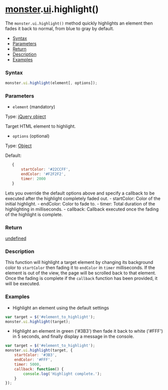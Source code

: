 # [monster][monster].[ui][ui].highlight()
The `monster.ui.highlight()` method quickly highlights an element then fades it back to normal, from blue to gray by default.

* [Syntax](#syntax)
* [Parameters](#parameters)
* [Return](#return)
* [Description](#description)
* [Examples](#examples)

### Syntax
```javascript
monster.ui.highlight(element[, options]);
```

### Parameters
* `element` (mandatory)

 Type: [jQuery object][jquery]

 Target HTML element to highlight.

* `options` (optional)

 Type: [Object][object_literal]

 Default:
 ```javascript
 	{
		startColor: '#22CCFF',
		endColor: '#F2F2F2',
		timer: 2000
	}
 ```

 Lets you override the default options above and specify a callback to be executed after the highlight completely faded out.
    - startColor: Color of the initial highlight.
    - endColor: Color to fade to.
    - timer: Total duration of the highlighting in milliseconds.
    - callback: Callback executed once the fading of the highlight is complete.

### Return

[undefined][undefined]

### Description

This function will highlight a target element by changing its background color to `startColor` then fading it to `endColor` in `timer` milliseconds. If the element is out of the view, the page will be scrolled back to that element. Once the fading is complete if the `callback` function has been provided, it will be executed.

### Examples
* Highlight an element using the default settings
```javascript
var target = $('#element_to_highlight');
monster.ui.highlight(target);
```

* Highlight an element in green ('#3B3') then fade it back to white ('#FFF') in 5 seconds, and finally display a message in the console.
```javascript
var target = $('#element_to_highlight');
monster.ui.highlight(target, {
	startColor: '#3B3',
	endColor: '#FFF',
	timer: 5000,
	callback: function() {
		console.log('Highlight complete.');
	}
});
```

[monster]: ../../monster.md
[ui]: ../ui.md

[jquery]: http://api.jquery.com/Types/#jQuery
[object_literal]: https://developer.mozilla.org/en-US/docs/Web/JavaScript/Guide/Values,_variables,_and_literals#Object_literals
[undefined]: https://developer.mozilla.org/en-US/docs/Web/JavaScript/Reference/Global_Objects/undefined
